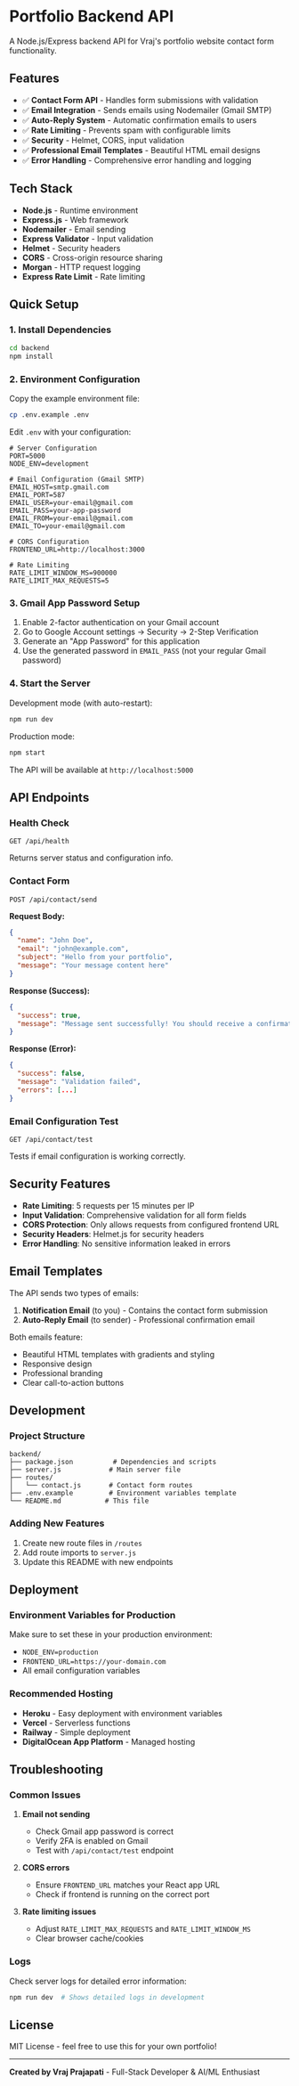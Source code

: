 # Portfolio Backend API

A Node.js/Express backend API for Vraj's portfolio website contact form functionality.

## Features

- ✅ **Contact Form API** - Handles form submissions with validation
- ✅ **Email Integration** - Sends emails using Nodemailer (Gmail SMTP)
- ✅ **Auto-Reply System** - Automatic confirmation emails to users
- ✅ **Rate Limiting** - Prevents spam with configurable limits
- ✅ **Security** - Helmet, CORS, input validation
- ✅ **Professional Email Templates** - Beautiful HTML email designs
- ✅ **Error Handling** - Comprehensive error handling and logging

## Tech Stack

- **Node.js** - Runtime environment
- **Express.js** - Web framework
- **Nodemailer** - Email sending
- **Express Validator** - Input validation
- **Helmet** - Security headers
- **CORS** - Cross-origin resource sharing
- **Morgan** - HTTP request logging
- **Express Rate Limit** - Rate limiting

## Quick Setup

### 1. Install Dependencies

```bash
cd backend
npm install
```

### 2. Environment Configuration

Copy the example environment file:
```bash
cp .env.example .env
```

Edit `.env` with your configuration:
```env
# Server Configuration
PORT=5000
NODE_ENV=development

# Email Configuration (Gmail SMTP)
EMAIL_HOST=smtp.gmail.com
EMAIL_PORT=587
EMAIL_USER=your-email@gmail.com
EMAIL_PASS=your-app-password
EMAIL_FROM=your-email@gmail.com
EMAIL_TO=your-email@gmail.com

# CORS Configuration
FRONTEND_URL=http://localhost:3000

# Rate Limiting
RATE_LIMIT_WINDOW_MS=900000
RATE_LIMIT_MAX_REQUESTS=5
```

### 3. Gmail App Password Setup

1. Enable 2-factor authentication on your Gmail account
2. Go to Google Account settings → Security → 2-Step Verification
3. Generate an "App Password" for this application
4. Use the generated password in `EMAIL_PASS` (not your regular Gmail password)

### 4. Start the Server

Development mode (with auto-restart):
```bash
npm run dev
```

Production mode:
```bash
npm start
```

The API will be available at `http://localhost:5000`

## API Endpoints

### Health Check
```
GET /api/health
```
Returns server status and configuration info.

### Contact Form
```
POST /api/contact/send
```

**Request Body:**
```json
{
  "name": "John Doe",
  "email": "john@example.com",
  "subject": "Hello from your portfolio",
  "message": "Your message content here"
}
```

**Response (Success):**
```json
{
  "success": true,
  "message": "Message sent successfully! You should receive a confirmation email shortly."
}
```

**Response (Error):**
```json
{
  "success": false,
  "message": "Validation failed",
  "errors": [...]
}
```

### Email Configuration Test
```
GET /api/contact/test
```
Tests if email configuration is working correctly.

## Security Features

- **Rate Limiting**: 5 requests per 15 minutes per IP
- **Input Validation**: Comprehensive validation for all form fields
- **CORS Protection**: Only allows requests from configured frontend URL
- **Security Headers**: Helmet.js for security headers
- **Error Handling**: No sensitive information leaked in errors

## Email Templates

The API sends two types of emails:

1. **Notification Email** (to you) - Contains the contact form submission
2. **Auto-Reply Email** (to sender) - Professional confirmation email

Both emails feature:
- Beautiful HTML templates with gradients and styling
- Responsive design
- Professional branding
- Clear call-to-action buttons

## Development

### Project Structure
```
backend/
├── package.json          # Dependencies and scripts
├── server.js            # Main server file
├── routes/
│   └── contact.js       # Contact form routes
├── .env.example         # Environment variables template
└── README.md           # This file
```

### Adding New Features

1. Create new route files in `/routes`
2. Add route imports to `server.js`
3. Update this README with new endpoints

## Deployment

### Environment Variables for Production

Make sure to set these in your production environment:
- `NODE_ENV=production`
- `FRONTEND_URL=https://your-domain.com`
- All email configuration variables

### Recommended Hosting

- **Heroku** - Easy deployment with environment variables
- **Vercel** - Serverless functions
- **Railway** - Simple deployment
- **DigitalOcean App Platform** - Managed hosting

## Troubleshooting

### Common Issues

1. **Email not sending**
   - Check Gmail app password is correct
   - Verify 2FA is enabled on Gmail
   - Test with `/api/contact/test` endpoint

2. **CORS errors**
   - Ensure `FRONTEND_URL` matches your React app URL
   - Check if frontend is running on the correct port

3. **Rate limiting issues**
   - Adjust `RATE_LIMIT_MAX_REQUESTS` and `RATE_LIMIT_WINDOW_MS`
   - Clear browser cache/cookies

### Logs

Check server logs for detailed error information:
```bash
npm run dev  # Shows detailed logs in development
```

## License

MIT License - feel free to use this for your own portfolio!

---

**Created by Vraj Prajapati** - Full-Stack Developer & AI/ML Enthusiast
